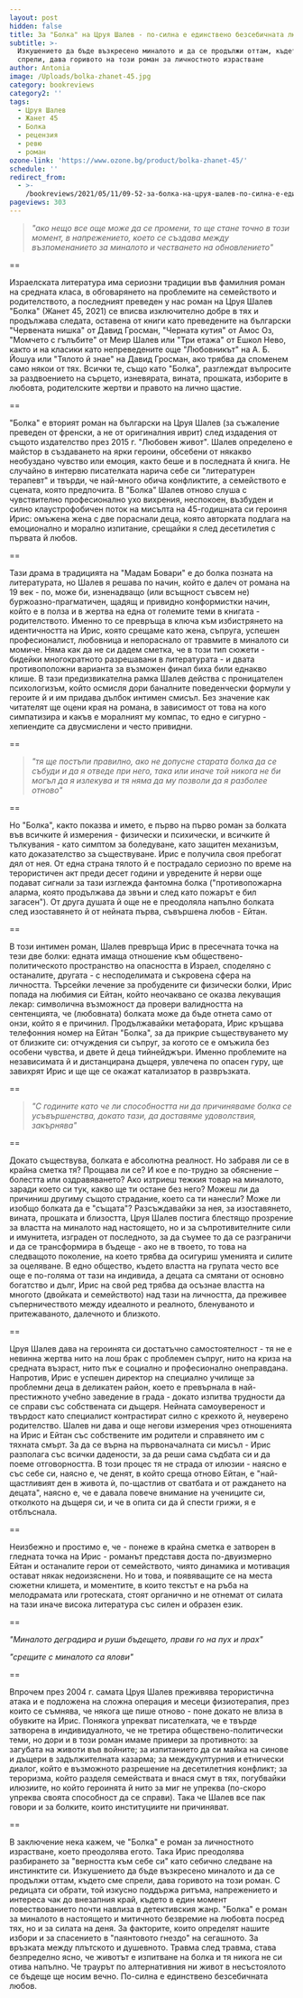 ```yaml
---
layout: post
hidden: false
title: За "Болка" на Цруя Шалев - по-силна е единствено безсебичната любов
subtitle: >-
  Изкушението да бъде възкресено миналото и да се продължи оттам, където сме
  спрели, дава горивото на този роман за личностното израстване
author: Antonia
image: /Uploads/bolka-zhanet-45.jpg
category: bookreviews
category2: ''
tags:
  - Цруя Шалев
  - Жанет 45
  - Болка
  - рецензия
  - ревю
  - роман
ozone-link: 'https://www.ozone.bg/product/bolka-zhanet-45/'
schedule: ''
redirect_from:
  - >-
    /bookreviews/2021/05/11/09-52-за-болка-на-цруя-шалев-по-силна-е-единствено-безсебичната-любов
pageviews: 303
---
```

> *"ако нещо все още може да се промени, то ще стане точно в този момент, в напрежението, което се създава между възпоменанието за миналото и честването на обновлението"*

\==

Израелската литература има сериозни традиции във фамилния роман на средната класа, в обговарянето на проблемите на семейството и родителството, а последният преведен у нас роман на Цруя Шалев "Болка" (Жанет 45, 2021) се вписва изключително добре в тях и продължава следата, оставена от книги като преведените на български "Червената нишка" от Давид Гросман, "Черната кутия" от Амос Оз, "Момчето с гълъбите" от Меир Шалев или "Три етажа" от Ешкол Нево, както и на класики като непреведените още "Любовникът" на А. Б. Йошуа или "Тялото й знае" на Давид Гросман, ако трябва да споменем само някои от тях. Всички те, също като "Болка", разглеждат въпросите за раздвоението на сърцето, изневярата, вината, прошката, изборите в любовта, родителските жертви и правото на лично щастие.  

\==

"Болка" е вторият роман на български на Цруя Шалев (за съжаление преведен от френски, а не от оригиналния иврит) след издадения от същото издателство през 2015 г. "Любовен живот". Шалев определено е майстор в създаването на ярки героини, обсебени от някакво необуздано чувство или емоция, както беше и в последната й книга. Не случайно в интервю писателката нарича себе си "литературен терапевт" и твърди, че най-много обича конфликтите, а семейството е сцената, която предпочита. В "Болка" Шалев отново слуша с чувствително професионално ухо вихрения, неспокоен, възбуден и силно клаустрофобичен поток на мисълта на 45-годишната си героиня Ирис: омъжена жена с две пораснали деца, която авторката подлага на емоционално и морално изпитание, срещайки я след десетилетия с първата й любов. 

\==

Тази драма в традицията на "Мадам Бовари" е до болка позната на литературата, но Шалев я решава по начин, който е далеч от романа на 19 век - по, може би, изненадващо (или всъщност съвсем не) буржоазно-прагматичен, щадящ и привидно конформистки начин, който е в полза и в жертва на една от големите теми в книгата - родителството. Именно то се превръща в ключа към избистрянето на идентичността на Ирис, която срещаме като жена, съпруга, успешен професионалист, любовница и непораснало от травмите в миналото си момиче. Няма как да не си дадем сметка, че в този тип сюжети - бидейки многократното разрешавани в литературата - и двата противоположни варианта за възможен финал биха били еднакво клише. В тази предизвикателна рамка Шалев действа с проницателен психологизъм, който осмисля дори баналните поведенчески формули у героите й и им придава дълбок интимен смисъл. Без значение как читателят ще оцени края на романа, в зависимост от това на кого симпатизира и какъв е моралният му компас, то едно е сигурно - хепиендите са двусмислени и често привидни. 

\==

> *"тя ще постъпи правилно, ако не допусне старата болка да се събуди и да я отведе при него, така или иначе той никога не би могъл да я излекува и тя няма да му позволи да я разболее отново"*

\==

Но "Болка", както показва и името, е първо на първо роман за болката във всичките й измерения - физически и психически, и всичките й тълкувания - като симптом за боледуване, като защитен механизъм, като доказателство за съществуване. Ирис е получила своя пребогат дял от нея. От една страна тялото й е пострадало сериозно по време на терористичен акт преди десет години и увредените й нерви още подават сигнали за тази изглежда фантомна болка ("противопожарна аларма, която продължава да звъни и след като пожарът е бил загасен"). От друга душата й още не е преодоляла напълно болката след изоставянето й от нейната първа, съвършена любов - Ейтан. 

\==

В този интимен роман, Шалев превръща Ирис в пресечната точка на тези две болки: едната имаща отношение към обществено-политическото пространство на опасността в Израел, споделяно с останалите, другата - с несподелимата и съкровена сфера на личността. Търсейки лечение за пробудените си физически болки, Ирис попада на любимия си Ейтан, който неочаквано се оказва лекуващия лекар: символична възможност да провери валидността на сентенцията, че (любовната) болката може да бъде отнета само от онзи, който я е причинил. Продължавайки метафората, Ирис кръщава телефонния номер на Ейтан "Болка", за да прикрие съществуването му от близките си: отчуждения си съпруг, за когото се е омъжила без особени чувства, и двете й деца тийнейджъри. Именно проблемите на независимата й и дистанцирана дъщеря, увлечена по опасен гуру, ще завихрят Ирис и ще ще се окажат катализатор в развръзката.  

\==

> *"С годините като че ли способността ни да причиняваме болка се усъвършенства, докато тази, да доставяме удоволствия, закърнява"*

\==

Докато съществува, болката е абсолютна реалност. Но забравя ли се в крайна сметка тя? Прощава ли се? И кое е по-трудно за обяснение – болестта или оздравяването? Ако изтриеш тежкия товар на миналото, заради което си тук, какво ще ти остане без него? Можеш ли да причиниш другиму същото страдание, което са ти нанесли? Може ли изобщо болката да е "същата"? Разсъждавайки за нея, за изоставянето, вината, прошката и близостта, Цруя Шалев постига блестящо прозрение за властта на миналото над настоящето, но и за съпротивителните сили и имунитета, изграден от последното, за да съумее то да се разграничи и да се трансформира в бъдеще - ако не в твоето, то това на следващото поколение, на което трябва да осигуриш уменията и силите за оцеляване. В едно общество, където властта на групата често все още е по-голяма от тази на индивида, а децата са смятани от основно богатство и дълг, Ирис на свой ред трябва да осъзнае властта на многото (двойката и семейството) над тази на личността, да преживее съперничеството между идеалното и реалното, бленуваното и притежаваното, далечното и близкото. 

\==

Цруя Шалев дава на героинята си достатъчно самостоятелност - тя не е невинна жертва нито на лош брак с проблемен съпруг, нито на криза на средната възраст, нито пък е социално и професионално онеправдана. Напротив, Ирис е успешен директор на специално училище за проблемни деца в деликатен район, което е превърнала в най-престижното учебно заведение в града - докато изпитва трудности да се справи със собствената си дъщеря. Нейната самоувереност и твърдост като специалист контрастират силно с крехкото й, неуверено родителство. Шалев ни дава и още негови измерения чрез отношенията на Ирис и Ейтан със собствените им родители и справянето им с тяхната смърт. За да се върна на първоначалната си мисъл - Ирис разполага със всички дадености, за да реши сама съдбата си и да поеме отговорността. В този процес тя не страда от илюзии - наясно е със себе си, наясно е, че денят, в който среща отново Ейтан, е "най-щастливият ден в живота ѝ, по-щастлив от сватбата и от раждането на децата", наясно е, че е давала повече внимание на учениците си, отколкото на дъщеря си, и че в опита си да й спести грижи, я е отблъснала.

\==

Неизбежно и простимо е, че - понеже в крайна сметка е затворен в гледната точка на Ирис - романът представя доста по-двуизмерно Ейтан и останалите герои от семейството, чиято динамика и мотивация остават някак недоизяснени. Но и това, и появяващите се на места сюжетни клишета, и моментите, в които текстът е на ръба на мелодрамата или гротеската, стоят органично и не отнемат от силата на тази иначе висока литература със силен и образен език. 

\==

*"Миналото деградира и руши бъдещето, прави го на пух и прах"*

*"срещите с миналото са ялови"*

\==

Впрочем през 2004 г. самата Цруя Шалев преживява терористична атака и е подложена на сложна операция и месеци физиотерапия, през които се съмнява, че някога ще пише отново - поне докато не влиза в обувките на Ирис. Понякога упрекват писателката, че е твърде затворена в индивидуалното, че не третира обществено-политически теми, но дори и в този роман имаме примери за противното: за загубата на животи във войните; за изпитанието да си майка на синове и дъщери в задължителната казарма; за междукултурния и етнически диалог, който е възможното разрешение на десетилетния конфликт; за тероризма, който разделя семействата и внася смут в тях, погубвайки илюзиите, но който героинята й нито за миг не упреква (по-скоро упреква своята способност да се справи). Така че Шалев все пак говори и за болките, които институциите ни причиняват. 

\==

В заключение нека кажем, че "Болка" е роман за личностното израстване, което преодолява егото. Така Ирис преодолява разбирането за "верността към себе си" като себично следване на инстинктите си. Изкушението да бъде възкресено миналото и да се продължи оттам, където сме спрели, дава горивото на този роман. С редицата си обрати, той изкусно поддържа ритъма, напрежението и интереса чак до внезапния край, където в един момент повествованието почти навлиза в детективския жанр. "Болка" е роман за миналото в настоящето и митичното безвремие на любовта посред тях, но и за силата на деня. За факторите, които определят нашите избори и за спасението в "паянтовото гнездо" на сегашното. За връзката между плътското и душевното. Травма след травма, става безпределно ясно, че животът е изпитване на болка и тя никога не си отива напълно. Че траурът по алтернативния ни живот в несъстоялото се бъдеще ще носим вечно. По-силна е единствено безсебичната любов.